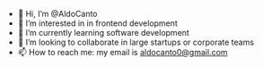 - 👋 Hi, I’m @AldoCanto
- 👀 I’m interested in in frontend development
- 🌱 I’m currently learning software development
- 💞️ I’m looking to collaborate in large startups or corporate teams
- 📫 How to reach me: my email is aldocanto0@gmail.com 

<!---
AldoCanto/AldoCanto is a ✨ special ✨ repository because its `README.md` (this file) appears on your GitHub profile.
You can click the Preview link to take a look at your changes.
--->
